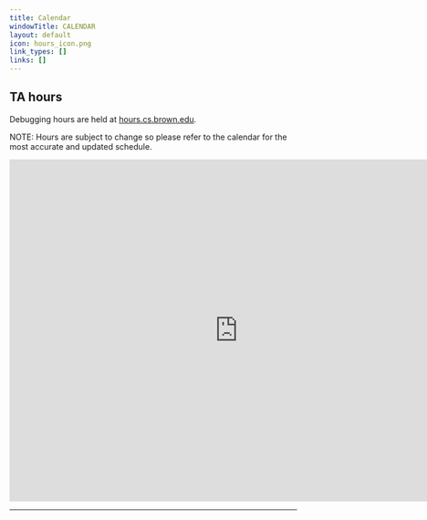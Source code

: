 ```yaml
---
title: Calendar
windowTitle: CALENDAR
layout: default
icon: hours_icon.png
link_types: []
links: []
---
```


## TA hours

Debugging hours are held at [hours.cs.brown.edu](hours.cs.brown.edu).

NOTE: Hours are subject to change so please refer to the calendar for the most accurate and updated schedule.
<div class="calendar">
    <iframe src="https://calendar.google.com/calendar/embed?src=c_7o4d9bcnvq9honrtfmq97tn00c%40group.calendar.google.com&ctz=America%2FNew_York" style="border: 0" width="800" height="600" frameborder="0" scrolling="no"></iframe>
</div>

<hr>
